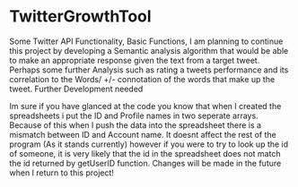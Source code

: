 # TwitterGrowthTool
Some Twitter API Functionality, Basic Functions, I am planning to continue this project by developing a Semantic analysis algorithm that would be able to make an appropriate response given the text from a target tweet. Perhaps some further Analysis such as rating a tweets performance and its correlation to the Words/ +/- connotation of the words that make up the tweet. Further Development needed

Im sure if you have glanced at the code you know that when I created the spreadsheets i put the ID and Profile names in two seperate arrays. Because of this when I push the data into the spreadsheet there is a mismatch between ID and Account name. It doesnt affect the rest of the program (As it stands currently) however if you were to try to look up the id of someone, it is very likely that the id in the spreadsheet does not match the id returned by getUserID function. Changes will be made in the future when I return to this project!
